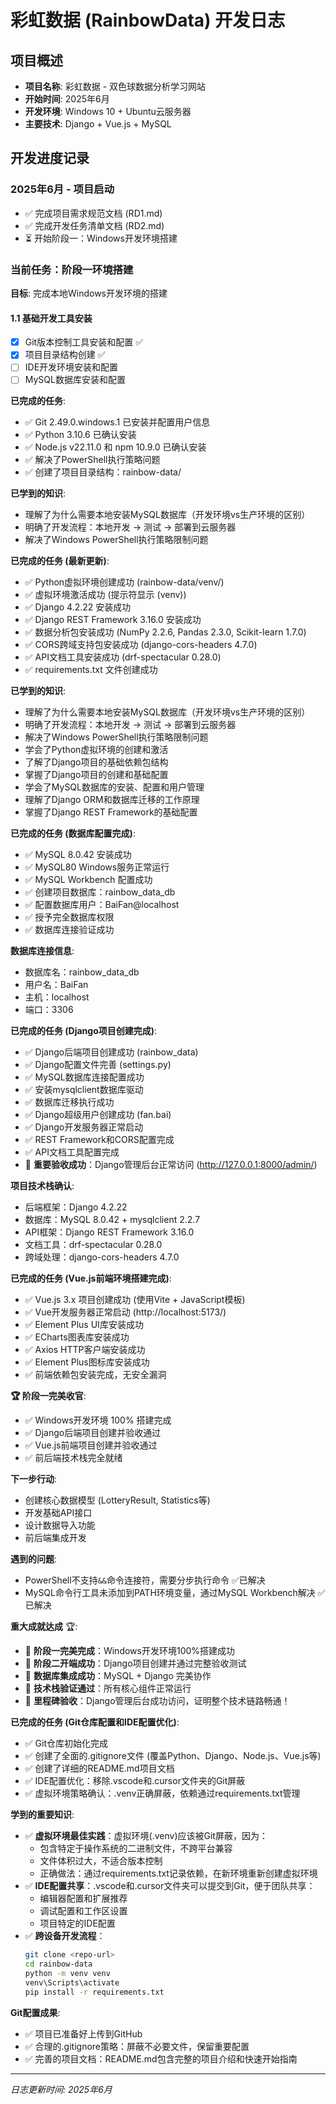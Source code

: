 # 彩虹数据 (RainbowData) 开发日志

## 项目概述
- **项目名称**: 彩虹数据 - 双色球数据分析学习网站
- **开始时间**: 2025年6月
- **开发环境**: Windows 10 + Ubuntu云服务器
- **主要技术**: Django + Vue.js + MySQL

## 开发进度记录

### 2025年6月 - 项目启动
- ✅ 完成项目需求规范文档 (RD1.md)
- ✅ 完成开发任务清单文档 (RD2.md)  
- ⏳ 开始阶段一：Windows开发环境搭建

### 当前任务：阶段一环境搭建
**目标**: 完成本地Windows开发环境的搭建

#### 1.1 基础开发工具安装
- [x] Git版本控制工具安装和配置 ✅
- [x] 项目目录结构创建 ✅
- [ ] IDE开发环境安装和配置
- [ ] MySQL数据库安装和配置

**已完成的任务**:
- ✅ Git 2.49.0.windows.1 已安装并配置用户信息
- ✅ Python 3.10.6 已确认安装
- ✅ Node.js v22.11.0 和 npm 10.9.0 已确认安装
- ✅ 解决了PowerShell执行策略问题
- ✅ 创建了项目目录结构：rainbow-data/

**已学到的知识**:
- 理解了为什么需要本地安装MySQL数据库（开发环境vs生产环境的区别）
- 明确了开发流程：本地开发 → 测试 → 部署到云服务器
- 解决了Windows PowerShell执行策略限制问题

**已完成的任务 (最新更新)**:
- ✅ Python虚拟环境创建成功 (rainbow-data/venv/)
- ✅ 虚拟环境激活成功 (提示符显示 (venv))
- ✅ Django 4.2.22 安装成功
- ✅ Django REST Framework 3.16.0 安装成功
- ✅ 数据分析包安装成功 (NumPy 2.2.6, Pandas 2.3.0, Scikit-learn 1.7.0)
- ✅ CORS跨域支持包安装成功 (django-cors-headers 4.7.0)
- ✅ API文档工具安装成功 (drf-spectacular 0.28.0)
- ✅ requirements.txt 文件创建成功

**已学到的知识**:
- 理解了为什么需要本地安装MySQL数据库（开发环境vs生产环境的区别）
- 明确了开发流程：本地开发 → 测试 → 部署到云服务器
- 解决了Windows PowerShell执行策略限制问题
- 学会了Python虚拟环境的创建和激活
- 了解了Django项目的基础依赖包结构
- 掌握了Django项目的创建和基础配置
- 学会了MySQL数据库的安装、配置和用户管理
- 理解了Django ORM和数据库迁移的工作原理
- 掌握了Django REST Framework的基础配置

**已完成的任务 (数据库配置完成)**:
- ✅ MySQL 8.0.42 安装成功
- ✅ MySQL80 Windows服务正常运行
- ✅ MySQL Workbench 配置成功
- ✅ 创建项目数据库：rainbow_data_db
- ✅ 配置数据库用户：BaiFan@localhost
- ✅ 授予完全数据库权限
- ✅ 数据库连接验证成功

**数据库连接信息**:
- 数据库名：rainbow_data_db
- 用户名：BaiFan
- 主机：localhost
- 端口：3306

**已完成的任务 (Django项目创建完成)**:
- ✅ Django后端项目创建成功 (rainbow_data)
- ✅ Django配置文件完善 (settings.py)
- ✅ MySQL数据库连接配置成功
- ✅ 安装mysqlclient数据库驱动
- ✅ 数据库迁移执行成功
- ✅ Django超级用户创建成功 (fan.bai)
- ✅ Django开发服务器正常启动
- ✅ REST Framework和CORS配置完成
- ✅ API文档工具配置完成
- 🎉 **重要验收成功**：Django管理后台正常访问 (http://127.0.0.1:8000/admin/)

**项目技术栈确认**:
- 后端框架：Django 4.2.22
- 数据库：MySQL 8.0.42 + mysqlclient 2.2.7
- API框架：Django REST Framework 3.16.0
- 文档工具：drf-spectacular 0.28.0
- 跨域处理：django-cors-headers 4.7.0

**已完成的任务 (Vue.js前端环境搭建完成)**:
- ✅ Vue.js 3.x 项目创建成功 (使用Vite + JavaScript模板)
- ✅ Vue开发服务器正常启动 (http://localhost:5173/)
- ✅ Element Plus UI库安装成功
- ✅ ECharts图表库安装成功  
- ✅ Axios HTTP客户端安装成功
- ✅ Element Plus图标库安装成功
- ✅ 前端依赖包安装完成，无安全漏洞

**🏆 阶段一完美收官**:
- ✅ Windows开发环境 100% 搭建完成
- ✅ Django后端项目创建并验收通过
- ✅ Vue.js前端项目创建并验收通过
- ✅ 前后端技术栈完全就绪

**下一步行动**:
- 创建核心数据模型 (LotteryResult, Statistics等)
- 开发基础API接口
- 设计数据导入功能
- 前后端集成开发

**遇到的问题**: 
- PowerShell不支持`&&`命令连接符，需要分步执行命令 ✅已解决
- MySQL命令行工具未添加到PATH环境变量，通过MySQL Workbench解决 ✅已解决

**重大成就达成** 🏆:
- 🎯 **阶段一完美完成**：Windows开发环境100%搭建成功
- 🚀 **阶段二开端成功**：Django项目创建并通过完整验收测试
- 💾 **数据库集成成功**：MySQL + Django 完美协作
- 🔧 **技术栈验证通过**：所有核心组件正常运行
- 🎉 **里程碑验收**：Django管理后台成功访问，证明整个技术链路畅通！

**已完成的任务 (Git仓库配置和IDE配置优化)**:
- ✅ Git仓库初始化完成
- ✅ 创建了全面的.gitignore文件 (覆盖Python、Django、Node.js、Vue.js等)
- ✅ 创建了详细的README.md项目文档
- ✅ IDE配置优化：移除.vscode和.cursor文件夹的Git屏蔽
- ✅ 虚拟环境策略确认：.venv正确屏蔽，依赖通过requirements.txt管理

**学到的重要知识**:
- ✅ **虚拟环境最佳实践**：虚拟环境(.venv)应该被Git屏蔽，因为：
  - 包含特定于操作系统的二进制文件，不跨平台兼容
  - 文件体积过大，不适合版本控制
  - 正确做法：通过requirements.txt记录依赖，在新环境重新创建虚拟环境
- ✅ **IDE配置共享**：.vscode和.cursor文件夹可以提交到Git，便于团队共享：
  - 编辑器配置和扩展推荐
  - 调试配置和工作区设置
  - 项目特定的IDE配置
- ✅ **跨设备开发流程**：
  ```bash
  git clone <repo-url>
  cd rainbow-data
  python -m venv venv
  venv\Scripts\activate
  pip install -r requirements.txt
  ```

**Git配置成果**:
- ✅ 项目已准备好上传到GitHub
- ✅ 合理的.gitignore策略：屏蔽不必要文件，保留重要配置
- ✅ 完善的项目文档：README.md包含完整的项目介绍和快速开始指南

---

*日志更新时间: 2025年6月*
